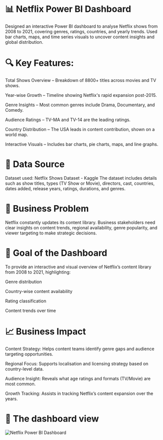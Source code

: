 # 📊 Netflix Power BI Dashboard
Designed an interactive Power BI dashboard to analyse Netflix shows from 2008 to 2021, covering genres, ratings, countries, and yearly trends. Used bar charts, maps, and time series visuals to uncover content insights and global distribution.

# 🔍 Key Features:
Total Shows Overview – Breakdown of 8800+ titles across movies and TV shows.

Year-wise Growth – Timeline showing Netflix's rapid expansion post-2015.

Genre Insights – Most common genres include Drama, Documentary, and Comedy.

Audience Ratings – TV-MA and TV-14 are the leading ratings.

Country Distribution – The USA leads in content contribution, shown on a world map.

Interactive Visuals – Includes bar charts, pie charts, maps, and line graphs.

# 🔗 Data Source
Dataset used: Netflix Shows Dataset - Kaggle
The dataset includes details such as show titles, types (TV Show or Movie), directors, cast, countries, dates added, release years, ratings, durations, and genres.

# 💼 Business Problem
Netflix constantly updates its content library. Business stakeholders need clear insights on content trends, regional availability, genre popularity, and viewer targeting to make strategic decisions.

# 🎯 Goal of the Dashboard
To provide an interactive and visual overview of Netflix’s content library from 2008 to 2021, highlighting:

Genre distribution

Country-wise content availability

Rating classification

Content trends over time

# 📈 Business Impact
Content Strategy: Helps content teams identify genre gaps and audience targeting opportunities.

Regional Focus: Supports localisation and licensing strategy based on country-level data.

Audience Insight: Reveals what age ratings and formats (TV/Movie) are most common.

Growth Tracking: Assists in tracking Netflix’s content expansion over the years.

# 📁  The dashboard view
![Netflix Power BI Dashboard](https://github.com/user-attachments/assets/ad5b0bfb-25dd-4730-a7f9-169efc480453)

